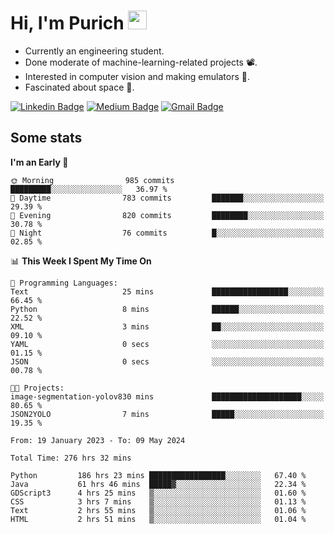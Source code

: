 <h1 align="left">Hi, I'm Purich
<img src="https://media.giphy.com/media/hvRJCLFzcasrR4ia7z/giphy.gif" width="30px"/></h1>

* Currently an engineering student.
* Done moderate of machine-learning-related projects :film_projector:.
* Interested in computer vision and making emulators :space_invader:.
* Fascinated about space :milky_way:.

[![Linkedin Badge](https://img.shields.io/badge/-Purich-blue?style=flat-square&logo=Linkedin&logoColor=white&link=https://www.linkedin.com/in/purich-siritip-16b3b3255/)](https://www.linkedin.com/in/purich-siritip-16b3b3255) [![Medium Badge](https://img.shields.io/badge/-@purich-gray?style=flat-square&labelColor=000000&logo=Medium&link=https://medium.com/@phuritsiritip)](https://medium.com/@phuritsiritip)
[![Gmail Badge](https://img.shields.io/badge/-mark.phurit@gmail.com-c14438?style=flat-square&logo=Gmail&logoColor=white&link=mailto:mark.phurit@gmail.com)](mailto:mark.phurit@gmail.com)

## Some stats

  
  <!--START_SECTION:waka-->
**I'm an Early 🐤** 

```text
🌞 Morning                985 commits         █████████░░░░░░░░░░░░░░░░   36.97 % 
🌆 Daytime                783 commits         ███████░░░░░░░░░░░░░░░░░░   29.39 % 
🌃 Evening                820 commits         ████████░░░░░░░░░░░░░░░░░   30.78 % 
🌙 Night                  76 commits          █░░░░░░░░░░░░░░░░░░░░░░░░   02.85 % 
```


📊 **This Week I Spent My Time On** 

```text
💬 Programming Languages: 
Text                     25 mins             █████████████████░░░░░░░░   66.45 % 
Python                   8 mins              ██████░░░░░░░░░░░░░░░░░░░   22.52 % 
XML                      3 mins              ██░░░░░░░░░░░░░░░░░░░░░░░   09.10 % 
YAML                     0 secs              ░░░░░░░░░░░░░░░░░░░░░░░░░   01.15 % 
JSON                     0 secs              ░░░░░░░░░░░░░░░░░░░░░░░░░   00.78 % 

🐱‍💻 Projects: 
image-segmentation-yolov830 mins             ████████████████████░░░░░   80.65 % 
JSON2YOLO                7 mins              █████░░░░░░░░░░░░░░░░░░░░   19.35 % 
```


<!--END_SECTION:waka-->

  <!--START_SECTION:waka-simple-->

```text
From: 19 January 2023 - To: 09 May 2024

Total Time: 276 hrs 32 mins

Python         186 hrs 23 mins █████████████████░░░░░░░░   67.40 %
Java           61 hrs 46 mins  █████▓░░░░░░░░░░░░░░░░░░░   22.34 %
GDScript3      4 hrs 25 mins   ▒░░░░░░░░░░░░░░░░░░░░░░░░   01.60 %
CSS            3 hrs 7 mins    ▒░░░░░░░░░░░░░░░░░░░░░░░░   01.13 %
Text           2 hrs 55 mins   ▒░░░░░░░░░░░░░░░░░░░░░░░░   01.06 %
HTML           2 hrs 51 mins   ▒░░░░░░░░░░░░░░░░░░░░░░░░   01.04 %
```

<!--END_SECTION:waka-simple-->

  <!--![Anurag's GitHub stats](https://github-readme-stats.vercel.app/api?username=vikimark&show_icons=true&theme=gruvbox_light)-->
  
<!--
**vikimark/vikimark** is a ✨ _special_ ✨ repository because its `README.md` (this file) appears on your GitHub profile.

Here are some ideas to get you started:

- 🔭 I’m currently working on ...
- 🌱 I’m currently learning ...
- 👯 I’m looking to collaborate on ...
- 🤔 I’m looking for help with ...
- 💬 Ask me about ...
- 📫 How to reach me: ...
- 😄 Pronouns: ...
- ⚡ Fun fact: ...
-->
